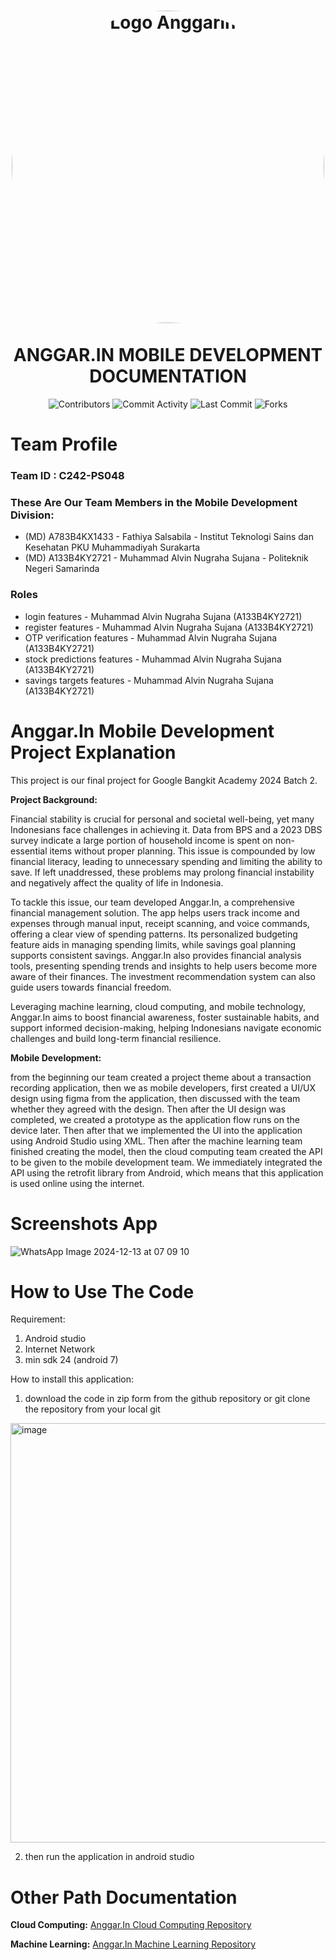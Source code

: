 <h1 align="center">
<img align="center" src="https://github.com/user-attachments/assets/8a6f2ad2-2fc6-4bd4-ba68-c6674edd655b" alt="Logo Anggarin" width="500" style="border-radius: 50%;"></img>
<br>
<br>
ANGGAR.IN MOBILE DEVELOPMENT DOCUMENTATION
</h1>
<div align="center">

![Contributors](https://img.shields.io/github/contributors/Anggar-In/Mobile-Development?color=blue)
![Commit Activity](https://img.shields.io/github/commit-activity/m/Anggar-In/Mobile-Development?color=blue)
![Last Commit](https://img.shields.io/github/last-commit/Anggar-In/Mobile-Development?color=red)
![Forks](https://img.shields.io/github/forks/Anggar-In/Mobile-Development?style=flat-square)

</div>

# Team Profile

### Team ID : C242-PS048

### These Are Our Team Members in the Mobile Development Division:

* (MD) A783B4KX1433 - Fathiya Salsabila - Institut Teknologi Sains dan Kesehatan PKU Muhammadiyah Surakarta
* (MD) A133B4KY2721 - Muhammad Alvin Nugraha Sujana - Politeknik Negeri Samarinda


### Roles
* login features - Muhammad Alvin Nugraha Sujana (A133B4KY2721)
* register features - Muhammad Alvin Nugraha Sujana (A133B4KY2721)
* OTP verification features - Muhammad Alvin Nugraha Sujana (A133B4KY2721)
* stock predictions features - Muhammad Alvin Nugraha Sujana (A133B4KY2721)
* savings targets features - Muhammad Alvin Nugraha Sujana (A133B4KY2721)


# Anggar.In Mobile Development Project Explanation
This project is our final project for Google Bangkit Academy 2024 Batch 2.

**Project Background:**

Financial stability is crucial for personal and societal well-being, yet many Indonesians face challenges in achieving it. Data from BPS and a 2023 DBS survey indicate a large portion of household income is spent on non-essential items without proper planning. This issue is compounded by low financial literacy, leading to unnecessary spending and limiting the ability to save. If left unaddressed, these problems may prolong financial instability and negatively affect the quality of life in Indonesia.

To tackle this issue, our team developed Anggar.In, a comprehensive financial management solution. The app helps users track income and expenses through manual input, receipt scanning, and voice commands, offering a clear view of spending patterns. Its personalized budgeting feature aids in managing spending limits, while savings goal planning supports consistent savings. Anggar.In also provides financial analysis tools, presenting spending trends and insights to help users become more aware of their finances. The investment recommendation system can also guide users towards financial freedom.

Leveraging machine learning, cloud computing, and mobile technology, Anggar.In aims to boost financial awareness, foster sustainable habits, and support informed decision-making, helping Indonesians navigate economic challenges and build long-term financial resilience.


**Mobile Development:** 

from the beginning our team created a project theme about a transaction recording application, then we as mobile developers, first created a UI/UX design using figma from the application, then discussed with the team whether they agreed with the design. Then after the UI design was completed, we created a prototype as the application flow runs on the device later. Then after that we implemented the UI into the application using Android Studio using XML. Then after the machine learning team finished creating the model, then the cloud computing team created the API to be given to the mobile development team. We immediately integrated the API using the retrofit library from Android, which means that this application is used online using the internet.


# Screenshots App
![WhatsApp Image 2024-12-13 at 07 09 10](https://github.com/user-attachments/assets/94921c86-aff5-4db6-b5c1-045a7ccdf94c)


# How to Use The Code

Requirement:
1. Android studio
2. Internet Network
3. min sdk 24 (android 7)

How to install this application:
1. download the code in zip form from the github repository or git clone the repository from your local git
<img width="671" alt="image" src="https://github.com/user-attachments/assets/5da2900d-8758-4297-a107-73490239ade5" />

2. then run the application in android studio




# Other Path Documentation 
**Cloud Computing:**
[Anggar.In Cloud Computing Repository](https://github.com/Anggar-In/Cloud-Computing)

**Machine Learning:**
[Anggar.In Machine Learning Repository](https://github.com/Anggar-In/Machine-Learning)



